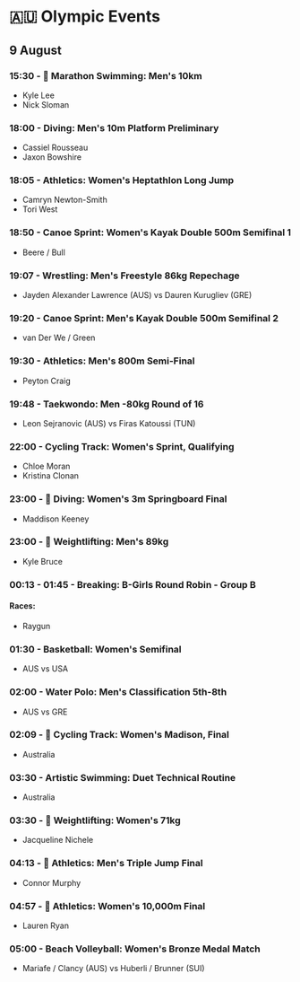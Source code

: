 # 🇦🇺 Olympic Events

## 9 August

### 15:30 - 🏅 Marathon Swimming: Men's 10km
* Kyle Lee
* Nick Sloman

### 18:00 - Diving: Men's 10m Platform Preliminary
* Cassiel Rousseau
* Jaxon Bowshire

### 18:05 - Athletics: Women's Heptathlon Long Jump
* Camryn Newton-Smith
* Tori West

### 18:50 - Canoe Sprint: Women's Kayak Double 500m Semifinal 1
* Beere / Bull

### 19:07 - Wrestling: Men's Freestyle 86kg Repechage
* Jayden Alexander Lawrence (AUS) vs Dauren Kurugliev (GRE)

### 19:20 - Canoe Sprint: Men's Kayak Double 500m Semifinal 2
* van Der We / Green

### 19:30 - Athletics: Men's 800m Semi-Final
* Peyton Craig

### 19:48 - Taekwondo: Men -80kg Round of 16
* Leon Sejranovic (AUS) vs Firas Katoussi (TUN)

### 22:00 - Cycling Track: Women's Sprint, Qualifying
* Chloe Moran
* Kristina Clonan

### 23:00 - 🏅 Diving: Women's 3m Springboard Final
* Maddison Keeney

### 23:00 - 🏅 Weightlifting: Men's 89kg
* Kyle Bruce

### 00:13 - 01:45 - Breaking: B-Girls Round Robin - Group B
#### Races: 
* Raygun

### 01:30 - Basketball: Women's Semifinal
* AUS vs USA

### 02:00 - Water Polo: Men's Classification 5th-8th
* AUS vs GRE

### 02:09 - 🏅 Cycling Track: Women's Madison, Final
* Australia

### 03:30 - Artistic Swimming: Duet Technical Routine
* Australia

### 03:30 - 🏅 Weightlifting: Women's 71kg
* Jacqueline Nichele

### 04:13 - 🏅 Athletics: Men's Triple Jump Final
* Connor Murphy

### 04:57 - 🏅 Athletics: Women's 10,000m Final
* Lauren Ryan

### 05:00 - Beach Volleyball: Women's Bronze Medal Match
* Mariafe / Clancy (AUS) vs Huberli / Brunner (SUI)

